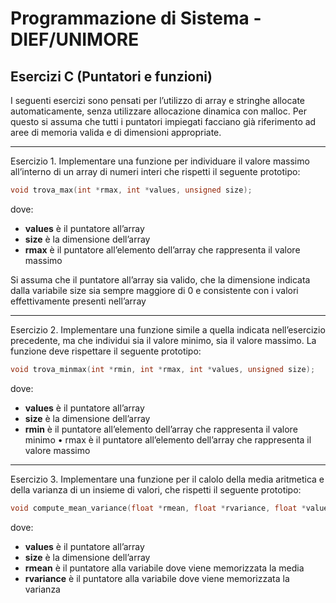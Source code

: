 ﻿# Programmazione di Sistema - DIEF/UNIMORE

## Esercizi C (Puntatori e funzioni)
I seguenti esercizi sono pensati per l’utilizzo di array e stringhe allocate automaticamente, senza utilizzare allocazione dinamica con malloc. Per questo si assuma che tutti i puntatori impiegati facciano già riferimento ad aree di memoria valida e di dimensioni appropriate.

---

Esercizio 1. Implementare una funzione per individuare il valore massimo all’interno di un array di numeri interi che rispetti il seguente prototipo:

```c
void trova_max(int *rmax, int *values, unsigned size);
```

dove:

* **values** è il puntatore all’array
* **size** è la dimensione dell’array
* **rmax** è il puntatore all’elemento dell’array che rappresenta il valore massimo

Si assuma che il puntatore all’array sia valido, che la dimensione indicata dalla variabile size sia sempre maggiore di 0 e consistente con i valori effettivamente presenti nell’array

---

Esercizio 2. Implementare una funzione simile a quella indicata nell’esercizio precedente, ma che individui sia il valore minimo, sia il valore massimo. La funzione deve rispettare il seguente prototipo:

```c
void trova_minmax(int *rmin, int *rmax, int *values, unsigned size);
```

dove:

* **values** è il puntatore all’array
* **size** è la dimensione dell’array
* **rmin** è il puntatore all’elemento dell’array che rappresenta il valore minimo • rmax è il puntatore all’elemento dell’array che rappresenta il valore massimo

---

Esercizio 3. Implementare una funzione per il calolo della media aritmetica e della varianza di un insieme di valori, che rispetti il seguente prototipo:

```c
void compute_mean_variance(float *rmean, float *rvariance, float *values, unsigned size);
```

dove:

* **values** è il puntatore all’array
* **size** è la dimensione dell’array
* **rmean** è il puntatore alla variabile dove viene memorizzata la media
* **rvariance** è il puntatore alla variabile dove viene memorizzata la varianza